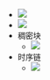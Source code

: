 - ![](https://firebasestorage.googleapis.com/v0/b/firescript-577a2.appspot.com/o/imgs%2Fapp%2Fxinyiheng%2FqeiURVBEQ0.png?alt=media&token=2076c99c-e397-4ed5-a932-c8ebeb2ff709)
- ![](https://firebasestorage.googleapis.com/v0/b/firescript-577a2.appspot.com/o/imgs%2Fapp%2Fxinyiheng%2FKgy-adh0tw.png?alt=media&token=eaf7e8fe-8891-4a0d-88b6-843afbfcdc2c)
- 稠密块
    - ![](https://firebasestorage.googleapis.com/v0/b/firescript-577a2.appspot.com/o/imgs%2Fapp%2Fxinyiheng%2F7TZy0pCbwK.png?alt=media&token=64119d89-b0df-4b23-b344-951fc1e60082)
- 时序链
    - ![](https://firebasestorage.googleapis.com/v0/b/firescript-577a2.appspot.com/o/imgs%2Fapp%2Fxinyiheng%2FNTKRRV0MEy.png?alt=media&token=d2380a67-fceb-4e55-87b6-3bea2a71bd3e)
